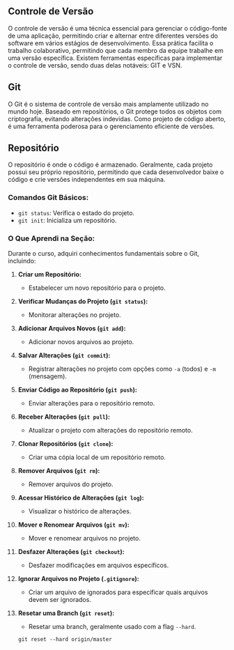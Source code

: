 ## Controle de Versão
O controle de versão é uma técnica essencial para gerenciar o código-fonte de uma aplicação, permitindo criar e alternar entre diferentes versões do software em vários estágios de desenvolvimento. Essa prática facilita o trabalho colaborativo, permitindo que cada membro da equipe trabalhe em uma versão específica.
Existem ferramentas específicas para implementar o controle de versão, sendo duas delas notáveis: GIT e VSN.

## Git
O Git é o sistema de controle de versão mais amplamente utilizado no mundo hoje. Baseado em repositórios, o Git protege todos os objetos com criptografia, evitando alterações indevidas. Como projeto de código aberto, é uma ferramenta poderosa para o gerenciamento eficiente de versões.

## Repositório
O repositório é onde o código é armazenado. Geralmente, cada projeto possui seu próprio repositório, permitindo que cada desenvolvedor baixe o código e crie versões independentes em sua máquina.

### Comandos Git Básicos:

- `git status`: Verifica o estado do projeto.
- `git init`: Inicializa um repositório.

### O Que Aprendi na Seção:

Durante o curso, adquiri conhecimentos fundamentais sobre o Git, incluindo:

1. **Criar um Repositório:**
   - Estabelecer um novo repositório para o projeto.

2. **Verificar Mudanças do Projeto (`git status`):**
   - Monitorar alterações no projeto.

3. **Adicionar Arquivos Novos (`git add`):**
   - Adicionar novos arquivos ao projeto.

4. **Salvar Alterações (`git commit`):**
   - Registrar alterações no projeto com opções como `-a` (todos) e `-m` (mensagem).

5. **Enviar Código ao Repositório (`git push`):**
   - Enviar alterações para o repositório remoto.

6. **Receber Alterações (`git pull`):**
   - Atualizar o projeto com alterações do repositório remoto.

7. **Clonar Repositórios (`git clone`):**
   - Criar uma cópia local de um repositório remoto.

8. **Remover Arquivos (`git rm`):**
   - Remover arquivos do projeto.

9. **Acessar Histórico de Alterações (`git log`):**
   - Visualizar o histórico de alterações.

10. **Mover e Renomear Arquivos (`git mv`):**
    - Mover e renomear arquivos no projeto.

11. **Desfazer Alterações (`git checkout`):**
    - Desfazer modificações em arquivos específicos.

12. **Ignorar Arquivos no Projeto (`.gitignore`):**
    - Criar um arquivo de ignorados para especificar quais arquivos devem ser ignorados.

13. **Resetar uma Branch (`git reset`):**
    - Resetar uma branch, geralmente usado com a flag `--hard`.

    ```
    git reset --hard origin/master
    ```